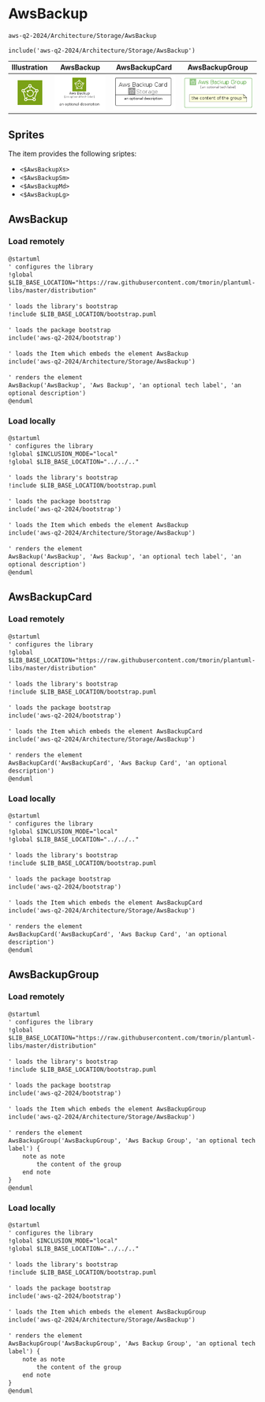 # AwsBackup


```text
aws-q2-2024/Architecture/Storage/AwsBackup
```

```text
include('aws-q2-2024/Architecture/Storage/AwsBackup')
```



| Illustration | AwsBackup | AwsBackupCard | AwsBackupGroup |
| :---: | :---: | :---: | :---: |
| ![illustration for Illustration](../../../aws-q2-2024/Architecture/Storage/AwsBackup.png) | ![illustration for AwsBackup](../../../aws-q2-2024/Architecture/Storage/AwsBackup.Local.png) | ![illustration for AwsBackupCard](../../../aws-q2-2024/Architecture/Storage/AwsBackupCard.Local.png) | ![illustration for AwsBackupGroup](../../../aws-q2-2024/Architecture/Storage/AwsBackupGroup.Local.png) |



## Sprites
The item provides the following sriptes:

- `<$AwsBackupXs>`
- `<$AwsBackupSm>`
- `<$AwsBackupMd>`
- `<$AwsBackupLg>`





## AwsBackup

### Load remotely
```plantuml
@startuml
' configures the library
!global $LIB_BASE_LOCATION="https://raw.githubusercontent.com/tmorin/plantuml-libs/master/distribution"

' loads the library's bootstrap
!include $LIB_BASE_LOCATION/bootstrap.puml

' loads the package bootstrap
include('aws-q2-2024/bootstrap')

' loads the Item which embeds the element AwsBackup
include('aws-q2-2024/Architecture/Storage/AwsBackup')

' renders the element
AwsBackup('AwsBackup', 'Aws Backup', 'an optional tech label', 'an optional description')
@enduml
```

### Load locally
```plantuml
@startuml
' configures the library
!global $INCLUSION_MODE="local"
!global $LIB_BASE_LOCATION="../../.."

' loads the library's bootstrap
!include $LIB_BASE_LOCATION/bootstrap.puml

' loads the package bootstrap
include('aws-q2-2024/bootstrap')

' loads the Item which embeds the element AwsBackup
include('aws-q2-2024/Architecture/Storage/AwsBackup')

' renders the element
AwsBackup('AwsBackup', 'Aws Backup', 'an optional tech label', 'an optional description')
@enduml
```

## AwsBackupCard

### Load remotely
```plantuml
@startuml
' configures the library
!global $LIB_BASE_LOCATION="https://raw.githubusercontent.com/tmorin/plantuml-libs/master/distribution"

' loads the library's bootstrap
!include $LIB_BASE_LOCATION/bootstrap.puml

' loads the package bootstrap
include('aws-q2-2024/bootstrap')

' loads the Item which embeds the element AwsBackupCard
include('aws-q2-2024/Architecture/Storage/AwsBackup')

' renders the element
AwsBackupCard('AwsBackupCard', 'Aws Backup Card', 'an optional description')
@enduml
```

### Load locally
```plantuml
@startuml
' configures the library
!global $INCLUSION_MODE="local"
!global $LIB_BASE_LOCATION="../../.."

' loads the library's bootstrap
!include $LIB_BASE_LOCATION/bootstrap.puml

' loads the package bootstrap
include('aws-q2-2024/bootstrap')

' loads the Item which embeds the element AwsBackupCard
include('aws-q2-2024/Architecture/Storage/AwsBackup')

' renders the element
AwsBackupCard('AwsBackupCard', 'Aws Backup Card', 'an optional description')
@enduml
```

## AwsBackupGroup

### Load remotely
```plantuml
@startuml
' configures the library
!global $LIB_BASE_LOCATION="https://raw.githubusercontent.com/tmorin/plantuml-libs/master/distribution"

' loads the library's bootstrap
!include $LIB_BASE_LOCATION/bootstrap.puml

' loads the package bootstrap
include('aws-q2-2024/bootstrap')

' loads the Item which embeds the element AwsBackupGroup
include('aws-q2-2024/Architecture/Storage/AwsBackup')

' renders the element
AwsBackupGroup('AwsBackupGroup', 'Aws Backup Group', 'an optional tech label') {
    note as note
        the content of the group
    end note
}
@enduml
```

### Load locally
```plantuml
@startuml
' configures the library
!global $INCLUSION_MODE="local"
!global $LIB_BASE_LOCATION="../../.."

' loads the library's bootstrap
!include $LIB_BASE_LOCATION/bootstrap.puml

' loads the package bootstrap
include('aws-q2-2024/bootstrap')

' loads the Item which embeds the element AwsBackupGroup
include('aws-q2-2024/Architecture/Storage/AwsBackup')

' renders the element
AwsBackupGroup('AwsBackupGroup', 'Aws Backup Group', 'an optional tech label') {
    note as note
        the content of the group
    end note
}
@enduml
```

